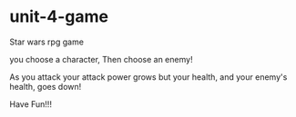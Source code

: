 # unit-4-game

Star wars rpg game

you choose a character, Then choose an enemy!

As you attack your attack power grows but your health, and your enemy's health, goes down!

Have Fun!!!

